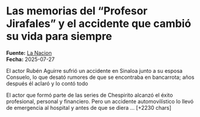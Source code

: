 # Las memorias del “Profesor Jirafales” y el accidente que cambió su vida para siempre

**Fuente:** [La Nacion](https://www.lanacion.com.ar/estados-unidos/famosos/asi-fue-el-accidente-que-sufrio-el-profesor-jirafales-y-que-cambio-toda-su-vida-nid27072025/)  
**Fecha:** 2025-07-27

El actor Rubén Aguirre sufrió un accidente en Sinaloa junto a su esposa Consuelo, lo que desató rumores de que se encontraba en bancarrota; años después él aclaró y lo contó todo

El actor que formó parte de las series de Chespirito alcanzó el éxito profesional, personal y financiero. Pero un accidente automovilístico lo llevó de emergencia al hospital y antes de que se diera … [+2230 chars]
